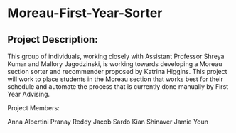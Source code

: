 # Moreau-First-Year-Sorter

## Project Description:
This group of individuals, working closely with Assistant Professor Shreya Kumar and Mallory Jagodzinski, is working towards developing a Moreau section sorter and recommender proposed by Katrina Higgins. This project will work to place students in the Moreau section that works best for their schedule and automate the process that is currently done manually by First Year Advising.

Project Members:

Anna Albertini
Pranay Reddy
Jacob Sardo
Kian Shinaver
Jamie Youn
